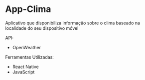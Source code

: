 # App-Clima



Aplicativo que disponibiliza informação sobre o clima baseado na localidade do seu dispositivo móvel

API:
- OpenWeather

Ferramentas Utilizadas:
- React Native
- JavaScript
